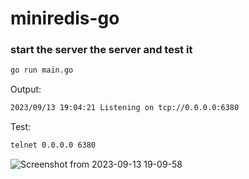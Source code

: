 # miniredis-go

### start the server the server and test it

```bash
go run main.go
```

Output:
```bash
2023/09/13 19:04:21 Listening on tcp://0.0.0.0:6380
```

Test:
```bash
telnet 0.0.0.0 6380
```

![Screenshot from 2023-09-13 19-09-58](https://github.com/mehdi-alouane/miniredis-go/assets/4208162/cfc4a67d-a1d5-40f0-a532-bee80bdd6f9e)

